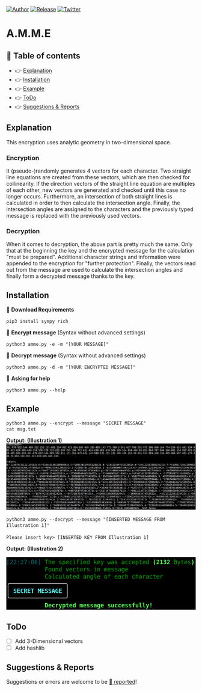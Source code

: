 [![Author](https://img.shields.io/badge/author-Pulsar7-lightgrey.svg?colorB=9900cc&style=flat-square)](https://github.com/Pulsar7)
[![Release](https://img.shields.io/github/release/dmhendricks/file-icon-vectors.svg?style=flat-square)](https://github.com/Pulsar7/A.M.M.E/releases)
[![Twitter](https://img.shields.io/twitter/url/https/github.com/dmhendricks/file-icon-vectors.svg?style=social)](https://twitter.com/SevenPulsar)

# A.M.M.E

## :pushpin: Table of contents

* :point_right: [Explanation](#explanation)
* :point_right: [Installation](#installation)
* :point_right: [Example](#example)
* :point_right: [ToDo](#todo)
* :point_right: [Suggestions & Reports](#suggestions--reports)

## Explanation

This encryption uses analytic geometry in two-dimensional space. 

### Encryption

It (pseudo-)randomly generates 4 vectors for each character. Two straight line equations are created from these vectors, which are then checked for collinearity. If the direction vectors of the straight line equation are multiples of each other, new vectors are generated and checked until this case no longer occurs. Furthermore, an intersection of both straight lines is calculated in order to then calculate the intersection angle. Finally, the intersection angles are assigned to the characters and the previously typed message is replaced with the previously used vectors.

### Decryption

When it comes to decryption, the above part is pretty much the same. Only that at the beginning the key and the encrypted message for the calculation "must be prepared". Additional character strings and information were appended to the encryption for "further protection". Finally, the vectors read out from the message are used to calculate the intersection angles and finally form a decrypted message thanks to the key.

## Installation

:small_orange_diamond: **Download Requirements**

    pip3 install sympy rich
    
:small_orange_diamond: **Encrypt message** (Syntax without advanced settings)

    python3 amme.py -e -m "[YOUR MESSAGE]"
    
:small_orange_diamond: **Decrypt message** (Syntax without advanced settings)

    python3 amme.py -d -m "[YOUR ENCRYPTED MESSAGE]"
    
:small_orange_diamond: **Asking for help**

    python3 amme.py --help

## Example

    python3 amme.py --encrypt --message "SECRET MESSAGE"
    cat msg.txt
**Output: (Illustration 1)**
![Example 1](https://github.com/Pulsar7/A.M.M.E/blob/main/example1.png)
    
    python3 amme.py --decrypt --message "[INSERTED MESSAGE FROM Illustration 1]"
    
    Please insert key> [INSERTED KEY FROM Illustration 1]
    
**Output: (Illustration 2)**

![Example 2](https://github.com/Pulsar7/A.M.M.E/blob/main/example2.png)

## ToDo

- [ ] Add 3-Dimensional vectors
- [ ] Add hashlib

## Suggestions & Reports

Suggestions or errors are welcome to be [:link: reported](https://github.com/Pulsar7/A.M.M.E/issues)!
